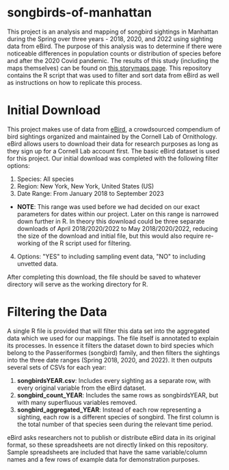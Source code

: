 # songbirds-of-manhattan

This project is an analysis and mapping of songbird sightings in Manhattan during the Spring over three years - 2018, 2020, and 2022 using sighting data from eBird. The purpose of this analysis was to determine if there were noticeable differences in population counts or distribution of species before and after the 2020 Covid pandemic. The results of this study (including the maps themselves) can be found on [this storymaps page](https://storymaps.arcgis.com/stories/b97d8320ceb7413e9db2b8ebb0868741). This repository contains the R script that was used to filter and sort data from eBird as well as instructions on how to replicate this process.

# Initial Download
This project makes use of data from [eBird](https://science.ebird.org/en), a crowdsourced compendium of bird sightings organized and maintained by the Cornell Lab of Ornithology. eBird allows users to download their data for research purposes as long as they sign up for a Cornell Lab account first. The basic eBird dataset is used for this project. Our initial download was completed with the following filter options:

1. Species: All species
2. Region: New York, New York, United States (US)
3. Date Range: From January 2018 to September 2023
  * **NOTE**: This range was used before we had decided on our exact parameters for dates within our project. Later on this range is narrowed down further in R. In theory this download could be three separate downloads of April 2018/2020/2022 to May 2018/2020/2022, reducing the size of the download and initial file, but this would also require re-working of the R script used for filtering.
4. Options: "YES" to including sampling event data, "NO" to including unvetted data.

After completing this download, the file should be saved to whatever directory will serve as the working directory for R.

# Filtering the Data
A single R file is provided that will filter this data set into the aggregated data which we used for our mappings. The file itself is annotated to explain its processes. In essence it filters the dataset down to bird species which belong to the Passeriformes (songbird) family, and then filters the sightings into the three date ranges (Spring 2018, 2020, and 2022). It then outputs several sets of CSVs for each year:

1. **songbirdsYEAR.csv**: Includes every sighting as a separate row, with every original variable from the eBird dataset.
2. **songbird_count_YEAR**: Includes the same rows as songbirdsYEAR, but with many superfluous variables removed.
3. **songbird_aggregated_YEAR**: Instead of each row representing a sighting, each row is a different species of songbird. The first column is the total number of that species seen during the relevant time period.

eBird asks researchers not to publish or distribute eBird data in its original format, so these spreadsheets are not directly linked on this repository. Sample spreadsheets are included that have the same variable/column names and a few rows of example data for demonstration purposes.
